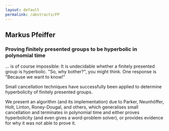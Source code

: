 ```yaml
---
layout: default
permalink: /abstracts/FP
---
```


## Markus Pfeiffer

### Proving finitely presented groups to be hyperbolic in polynomial time

... is of course impossible: It is undecidable whether a finitely presented
group is hyperbolic. "So, why bother?", you might think. One response is
"Because we want to know!"

Small cancellation techniques have successfully been applied to
determine hyperbolicity of finitely presented groups.

We present an algorithm (and its implementation) due to Parker,
Neunhöffer, Holt, Linton, Roney-Dougal, and others, which generalises
small cancellation and terminates in polynomial time and either proves
hyperbolicity (and even gives a word-problem solver), or provides
evidence for why it was not able to prove it.
